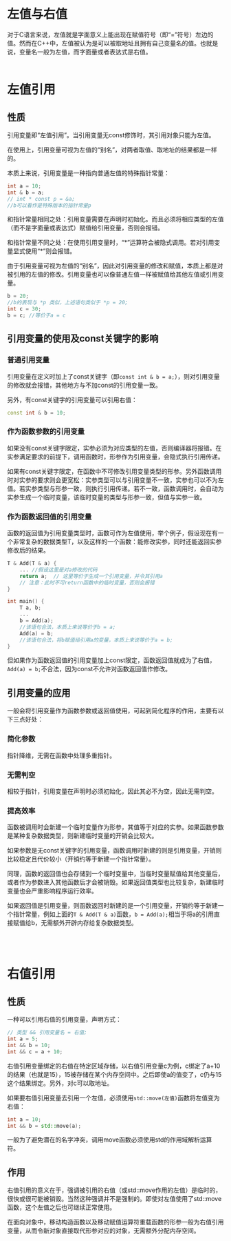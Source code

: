 # 左值与右值
对于C语言来说，左值就是字面意义上能出现在赋值符号（即“=”符号）左边的值。然而在C++中，左值被认为是可以被取地址且拥有自己变量名的值。也就是说，变量名一般为左值，而字面量或者表达式是右值。
<br/><br/>

# 左值引用
## 性质
引用变量即“左值引用”。当引用变量无const修饰时，其引用对象只能为左值。

在使用上，引用变量可视为左值的“别名”，对两者取值、取地址的结果都是一样的。

本质上来说，引用变量是一种指向普通左值的特殊指针常量：
```cpp
int a = 10;
int & b = a;
// int * const p = &a;
//b可以看作是特殊版本的指针常量p
```
和指针常量相同之处：引用变量需要在声明时初始化。而且必须将相应类型的左值（而不是字面量或表达式）赋值给引用变量，否则会报错。

和指针常量不同之处：在使用引用变量时，“\*”运算符会被隐式调用。若对引用变量显式使用“\*”则会报错。

由于引用变量可视为左值的“别名”，因此对引用变量的修改和赋值，本质上都是对被引用的左值的修改。引用变量也可以像普通左值一样被赋值给其他左值或引用变量。
```cpp
b = 20;
//b的表现与 *p 类似，上述语句类似于 *p = 20;
int c = 30;
b = c; //等价于a = c
```

## 引用变量的使用及const关键字的影响

### 普通引用变量
引用变量在定义时加上了const关键字（即```const int & b = a;```），则对引用变量的修改就会报错，其他地方与不加const的引用变量一致。

另外，有const关键字的引用变量可以引用右值：
```cpp
const int & b = 10; 
```

### 作为函数参数的引用变量

如果没有const关键字限定，实参必须为对应类型的左值，否则编译器将报错。在实参满足要求的前提下，调用函数时，形参作为引用变量，会隐式执行引用传递。

如果有const关键字限定，在函数中不可修改引用变量类型的形参。另外函数调用时对实参的要求则会更宽松：实参类型可以与引用变量不一致，实参也可以不为左值。若实参类型与形参一致，则执行引用传递。若不一致，函数调用时，会自动为实参生成一个临时变量，该临时变量的类型与形参一致，但值与实参一致。

### 作为函数返回值的引用变量
函数的返回值为引用变量类型时，函数可作为左值使用，举个例子，假设现在有一个非常复杂的数据类型T，以及这样的一个函数：能修改实参，同时还能返回实参修改后的结果。
```cpp
T & Add(T & a) {
    ... //假设这里是对a修改的代码
    return a;  // 这里等价于生成一个引用变量，并令其引用a
    // 注意：此时不可return函数中的临时变量，否则会报错
}

int main() {
    T a, b;
    ...
    b = Add(a);
    //该语句合法，本质上来说等价于b = a;
    Add(a) = b; 
    //该语句合法，将b赋值给引用a的变量，本质上来说等价于a = b;
}
```
但如果作为函数返回值的引用变量加上const限定，函数返回值就成为了右值，```Add(a) = b;```不合法，因为const不允许对函数返回值作修改。


## 引用变量的应用
一般会将引用变量作为函数参数或返回值使用，可起到简化程序的作用，主要有以下三点好处：
### 简化参数
指针降维，无需在函数中处理多重指针。
### 无需判空
相较于指针，引用变量在声明时必须初始化，因此其必不为空，因此无需判空。

### 提高效率
函数被调用时会新建一个临时变量作为形参，其值等于对应的实参。如果函数参数是某种复杂数据类型，则新建临时变量的开销会比较大。

如果参数是无const关键字的引用变量，函数调用时新建的则是引用变量，开销则比较稳定且代价较小（开销约等于新建一个指针常量）。

同理，函数的返回值也会存储到一个临时变量中，当临时变量赋值给其他变量后，或者作为参数进入其他函数后才会被销毁。如果返回值类型也比较复杂，新建临时变量也会严重影响程序运行效率。

如果返回值是引用变量，则函数返回时新建的是一个引用变量，开销约等于新建一个指针常量，例如上面的```T & Add(T & a)```函数，```b = Add(a);```相当于将a的引用直接赋值给b，无需额外开辟内存给复杂数据类型。


<br/><br/>

# 右值引用
## 性质
一种可以引用右值的引用变量，声明方式：
```cpp
// 类型 && 引用变量名 = 右值;
int a = 5;
int && b = 10;  
int && c = a + 10;
```
右值引用变量绑定的右值在特定区域存储，以右值引用变量c为例，c绑定了a+10的结果（也就是15），15被存储在某个内存空间中。之后即使a的值变了，c仍与15这个结果绑定。另外，对c可以取地址。

如果要右值引用变量去引用一个左值，必须使用```std::move(左值)```函数将左值变为右值：
```cpp
int a = 10; 
int && b = std::move(a);
```
一般为了避免潜在的名字冲突，调用move函数必须使用std的作用域解析运算符。

## 作用
右值引用的意义在于，强调被引用的右值（或std::move作用的左值）是临时的，很快或很可能被销毁。当然这种强调并不是强制的。即使对左值使用了std::move函数，这个左值之后也可继续正常使用。

在面向对象中，移动构造函数以及移动赋值运算符重载函数的形参一般为右值引用变量，从而令新对象直接取代形参对应的对象，无需额外分配内存空间。

<br/><br/>
